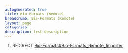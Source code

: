 ```yaml
---
autogenerated: true
title: Bio-Formats (Remote)
breadcrumb: Bio-Formats (Remote)
layout: page
categories: 
description: test description
---
```


1.  REDIRECT [Bio-Formats\#Bio-Formats\_Remote\_Importer](Bio-Formats#Bio-Formats_Remote_Importer )
